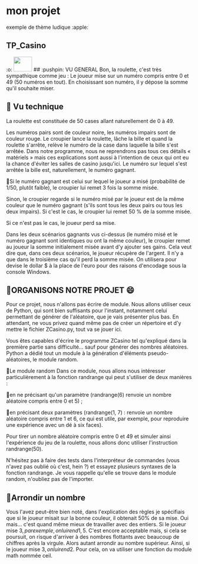 <h1>mon projet</h1>
exemple de thème ludique :apple:
<h2>TP_Casino</h2> :o:
<img src = "/image/realistic-casino-background_52683-8948.jpg", width = 50 , height = 40>
## :pushpin: VU GENERAL
Bon, la roulette, c'est très sympathique comme jeu :
Le joueur mise sur un numéro compris entre 0 et 49 (50 numéros en tout). En choisissant son numéro, il y dépose la somme qu'il souhaite miser.

## :pushpin: Vu technique
La roulette est constituée de 50 cases allant naturellement de 0 à 49. 

Les numéros pairs sont de couleur noire, les numéros impairs sont de couleur rouge. Le croupier lance la roulette, lâche la bille et quand la roulette s'arrête, relève le numéro de la case dans laquelle la bille s'est arrêtée. Dans notre programme, nous ne reprendrons pas tous ces détails « matériels » mais ces explications sont aussi à l'intention de ceux qui ont eu la chance d'éviter les salles de casino jusqu'ici. Le numéro sur lequel s'est arrêtée la bille est, naturellement, le numéro gagnant.

:gem:Si le numéro gagnant est celui sur lequel le joueur a misé (probabilité de 1/50, plutôt faible), le croupier lui remet 3 fois la somme misée.

Sinon, le croupier regarde si le numéro misé par le joueur est de la même couleur que le numéro gagnant (s'ils sont tous les deux pairs ou tous les deux impairs). Si c'est le cas, le croupier lui remet 50 % de la somme misée. 

Si ce n'est pas le cas, le joueur perd sa mise.

Dans les deux scénarios gagnants vus ci-dessus (le numéro misé et le numéro gagnant sont identiques ou ont la même couleur), le croupier remet au joueur la somme initialement misée avant d'y ajouter ses gains. Cela veut dire que, dans ces deux scénarios, le joueur récupère de l'argent. Il n'y a que dans le troisième cas qu'il perd la somme misée. On utilisera pour devise le dollar $ à la place de l'euro pour des raisons d'encodage sous la console Windows.

## :pushpin:ORGANISONS NOTRE PROJET :smile:

Pour ce projet, nous n'allons pas écrire de module. Nous allons utiliser ceux de Python, qui sont bien suffisants pour l'instant, notamment celui permettant de générer de l'aléatoire, que je vais présenter plus bas. En attendant, ne vous privez quand même pas de créer un répertoire et d'y mettre le fichier ZCasino.py, tout va se jouer ici.

Vous êtes capables d'écrire le programme ZCasino tel qu'expliqué dans la première partie sans difficulté… sauf pour générer des nombres aléatoires. Python a dédié tout un module à la génération d'éléments pseudo-aléatoires, le module random.

:gem:Le module random
Dans ce module, nous allons nous intéresser particulièrement à la fonction randrange qui peut s'utiliser de deux manières :

:dango:en ne précisant qu'un paramètre (randrange(6) renvoie un nombre aléatoire compris entre 0 et 5) ;

:dango:en précisant deux paramètres (randrange(1, 7) : renvoie un nombre aléatoire compris entre 1 et 6, ce qui est utile, par exemple, pour reproduire une expérience avec un dé à six faces).

Pour tirer un nombre aléatoire compris entre 0 et 49 et simuler ainsi l'expérience du jeu de la roulette, nous allons donc utiliser l'instruction randrange(50).


N'hésitez pas à faire des tests dans l'interpréteur de commandes (vous n'avez pas oublié où c'est, hein ?) et essayez plusieurs syntaxes de la fonction randrange. Je vous rappelle qu'elle se trouve dans le module random, n'oubliez pas de l'importer.

## :pushpin:Arrondir un nombre

Vous l'avez peut-être bien noté, dans l'explication des règles je spécifiais que si le joueur misait sur la bonne couleur, il obtenait 50% de sa mise. Oui mais… c'est quand même mieux de travailler avec des entiers. Si le joueur mise 3$, par exemple, on lui rend 1,5$. C'est encore acceptable mais, si cela se poursuit, on risque d'arriver à des nombres flottants avec beaucoup de chiffres après la virgule. Alors autant arrondir au nombre supérieur. Ainsi, si le joueur mise 3$, on lui rend 2$. Pour cela, on va utiliser une fonction du module math nommée ceil. 
